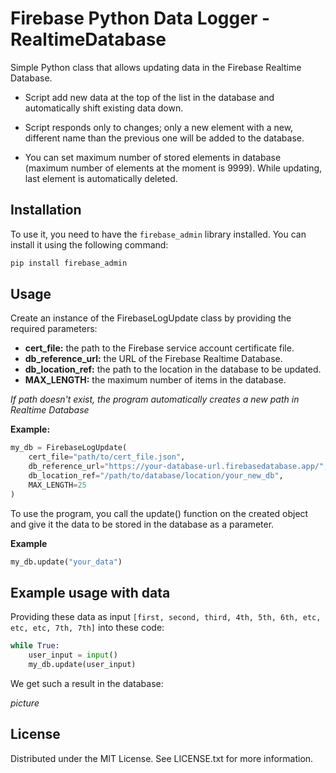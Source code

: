 # Firebase Python Data Logger - RealtimeDatabase

Simple Python class that allows updating data in the Firebase Realtime Database.

- Script add new data at the top of the list in the database and
automatically shift existing data down.

- Script responds only to changes; only a new element with a new,
different name than the previous one will be added to the database.
- You can set maximum number of stored elements in database (maximum number of elements at the moment is 9999).
While updating, last element is automatically deleted.

## Installation
To use it, you need to have the `firebase_admin` library installed.
You can install it using the following command:

```bash
pip install firebase_admin
```

## Usage
Create an instance of the FirebaseLogUpdate class by providing the required parameters:
- **cert_file:** the path to the Firebase service account certificate file.
- **db_reference_url:** the URL of the Firebase Realtime Database.
- **db_location_ref:** the path to the location in the database to be updated.
- **MAX_LENGTH:** the maximum number of items in the database.

*If path doesn't exist, the program automatically creates a new path in Realtime Database*

**Example:**
```python
my_db = FirebaseLogUpdate(
    cert_file="path/to/cert_file.json",
    db_reference_url="https://your-database-url.firebasedatabase.app/",
    db_location_ref="/path/to/database/location/your_new_db",
    MAX_LENGTH=25
)
```

To use the program, you call the update() function on the created object
and give it the data to be stored in the database as a parameter.

**Example**

```python
my_db.update("your_data")
```

## Example usage with data

Providing these data as input `[first, second, third, 4th, 5th, 6th, etc, etc, etc, 7th, 7th]` into these code:
```python
while True:
    user_input = input()
    my_db.update(user_input)
```
We get such a result in the database:

*picture*

## License

Distributed under the MIT License. See LICENSE.txt for more information.